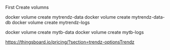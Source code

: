 First Create volumns 

docker volume create mytrendz-data
docker volume create mytrendz-data-db
docker volume create mytrendz-logs

docker volume create mytb-data
docker volume create mytb-logs



https://thingsboard.io/pricing/?section=trendz-optionsTrendz